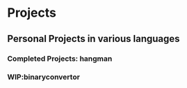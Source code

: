 # Projects
## Personal Projects in various languages
### Completed Projects: hangman
### WIP:binaryconvertor